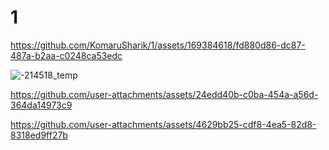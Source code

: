 # 1

https://github.com/KomaruSharik/1/assets/169384618/fd880d86-dc87-487a-b2aa-c0248ca53edc

![-214518_temp](https://github.com/user-attachments/assets/ee8a781f-9641-4dee-b151-2bf5d558df32)



https://github.com/user-attachments/assets/24edd40b-c0ba-454a-a56d-364da14973c9



https://github.com/user-attachments/assets/4629bb25-cdf8-4ea5-82d8-8318ed9ff27b

